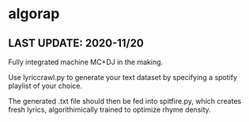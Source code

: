 # algorap 
## LAST UPDATE: 2020-11/20

Fully integrated machine MC+DJ in the making. 


Use lyriccrawl.py to generate your text dataset by specifying a spotify playlist of your choice.

The generated .txt file should then be fed into spitfire.py, which creates fresh lyrics, algorithimically trained to optimize rhyme density.


